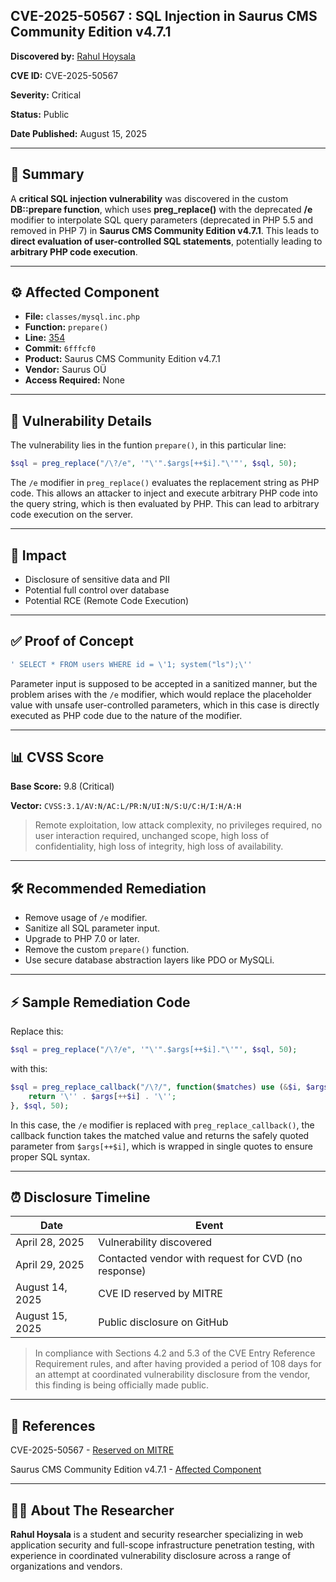 ## CVE-2025-50567 : SQL Injection in Saurus CMS Community Edition v4.7.1

**Discovered by:** [Rahul Hoysala](https://www.linkedin.com/in/rahul-hoysala/)

**CVE ID:** CVE-2025-50567

**Severity:** Critical

**Status:** Public

**Date Published:** August 15, 2025

---

## 📝 Summary

A **critical SQL injection vulnerability** was discovered in the custom **DB::prepare function**, which uses **preg_replace()** with the deprecated **/e** modifier to interpolate SQL query parameters (deprecated in PHP 5.5 and removed in PHP 7) in **Saurus CMS Community Edition v4.7.1**. This leads to **direct evaluation of user-controlled SQL statements**, potentially leading to **arbitrary PHP code execution**. 

---

## ⚙️ Affected Component

- **File:** `classes/mysql.inc.php`
- **Function:** `prepare()`
- **Line:** [354](https://github.com/sauruscms/Saurus-CMS-Community-Edition/blob/master/classes/mysql.inc.php#L354)
- **Commit:** `6fffcf0`
- **Product:** Saurus CMS Community Edition v4.7.1
- **Vendor:** Saurus OÜ
- **Access Required:** None

---

## 📜 Vulnerability Details

The vulnerability lies in the funtion `prepare()`, in this particular line:
```php
$sql = preg_replace("/\?/e", '"\'".$args[++$i]."\'"', $sql, 50);
```
The `/e` modifier in `preg_replace()` evaluates the replacement string as PHP code. This allows an attacker to inject and execute arbitrary PHP code into the query string, which is then evaluated by PHP. This can lead to arbitrary code execution on the server. 

---

## 🎯 Impact

- Disclosure of sensitive data and PII
- Potential full control over database
- Potential RCE (Remote Code Execution)

---

## ✅ Proof of Concept

```php
' SELECT * FROM users WHERE id = \'1; system("ls");\''
```
Parameter input is supposed to be accepted in a sanitized manner, but the problem arises with the `/e` modifier, which would replace the placeholder value with unsafe user-controlled parameters, which in this case is directly executed as PHP code due to the nature of the modifier.

---

## 📊 CVSS Score

**Base Score:** 9.8 (Critical) 

**Vector:** `CVSS:3.1/AV:N/AC:L/PR:N/UI:N/S:U/C:H/I:H/A:H`

> Remote exploitation, low attack complexity, no privileges required, no user interaction required, unchanged scope, high loss of confidentiality, high loss of integrity, high loss of availability.

---

## 🛠️ Recommended Remediation

- Remove usage of `/e` modifier.
- Sanitize all SQL parameter input.
- Upgrade to PHP 7.0 or later.
- Remove the custom `prepare()` function.
- Use secure database abstraction layers like PDO or MySQLi.

---

## ⚡ Sample Remediation Code

Replace this:
```php
$sql = preg_replace("/\?/e", '"\'".$args[++$i]."\'"', $sql, 50);
```
with this:
```php
$sql = preg_replace_callback("/\?/", function($matches) use (&$i, $args) {
    return '\'' . $args[++$i] . '\'';
}, $sql, 50);
```
In this case, the `/e` modifier is replaced with `preg_replace_callback()`, the callback function takes the matched value and returns the safely quoted parameter from `$args[++$i]`, which is wrapped in single quotes to ensure proper SQL syntax.

---

## ⏰ Disclosure Timeline

| Date | Event |
|--------|---------|
| April 28, 2025 | Vulnerability discovered |
| April 29, 2025 | Contacted vendor with request for CVD (no response) |
| August 14, 2025 | CVE ID reserved by MITRE |
| August 15, 2025 | Public disclosure on GitHub|

> In compliance with Sections 4.2 and 5.3 of the CVE Entry Reference Requirement rules, and after having provided a period of 108 days for an attempt at coordinated vulnerability disclosure from the vendor, this finding is being officially made public.

---

## 🔗 References

CVE-2025-50567 - [Reserved on MITRE](https://www.cve.org/CVERecord?id=CVE-2025-50567)

Saurus CMS Community Edition v4.7.1 - [Affected Component](https://github.com/sauruscms/Saurus-CMS-Community-Edition/blob/master/classes/mysql.inc.php)

---

## 👨‍💻 About The Researcher

**Rahul Hoysala** is a student and security researcher specializing in web application security and full-scope infrastructure penetration testing, with experience in coordinated vulnerability disclosure across a range of organizations and vendors.  
